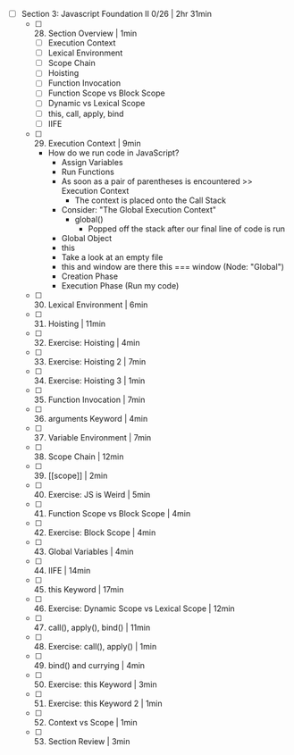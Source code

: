 - [ ] Section 3: Javascript Foundation II 0/26 | 2hr 31min
	- [ ] 028. Section Overview | 1min
	  - [ ] Execution Context
	  - [ ] Lexical Environment
	  - [ ] Scope Chain
	  - [ ] Hoisting
	  - [ ] Function Invocation
	  - [ ] Function Scope vs Block Scope
	  - [ ] Dynamic vs Lexical Scope
	  - [ ] this, call, apply, bind
	  - [ ] IIFE
	- [ ] 029. Execution Context | 9min
	  - How do we run code in JavaScript?
	    - Assign Variables
	    - Run Functions
	    - As soon as a pair of parentheses is encountered >> Execution Context
	      - The context is placed onto the Call Stack
	    - Consider: "The Global Execution Context"
	      - global()
	        - Popped off the stack after our final line of code is run
		- Global Object
		- this
		- Take a look at an empty file
		- this and window are there this === window (Node: "Global")
		- Creation Phase
		- Execution Phase (Run my code)
	- [ ] 030. Lexical Environment | 6min
	- [ ] 031. Hoisting | 11min
	- [ ] 032. Exercise: Hoisting | 4min
	- [ ] 033. Exercise: Hoisting 2 | 7min
	- [ ] 034. Exercise: Hoisting 3 | 1min
	- [ ] 035. Function Invocation | 7min
	- [ ] 036. arguments Keyword | 4min
	- [ ] 037. Variable Environment | 7min
	- [ ] 038. Scope Chain | 12min
	- [ ] 039. [[scope]] | 2min
	- [ ] 040. Exercise: JS is Weird | 5min
	- [ ] 041. Function Scope vs Block Scope | 4min
	- [ ] 042. Exercise: Block Scope | 4min
	- [ ] 043. Global Variables | 4min
	- [ ] 044. IIFE | 14min
	- [ ] 045. this Keyword | 17min
	- [ ] 046. Exercise: Dynamic Scope vs Lexical Scope | 12min
	- [ ] 047. call(), apply(), bind() | 11min
	- [ ] 048. Exercise: call(), apply() | 1min
	- [ ] 049. bind() and currying | 4min
	- [ ] 050. Exercise: this Keyword | 3min
	- [ ] 051. Exercise: this Keyword 2 | 1min
	- [ ] 052. Context vs Scope | 1min
	- [ ] 053. Section Review | 3min
